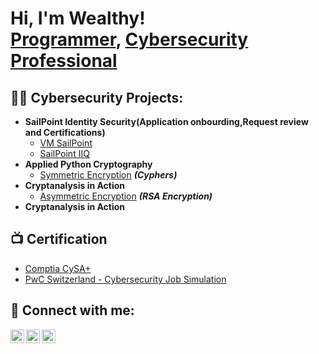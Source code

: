 <h1>Hi, I'm Wealthy! <br/><a href="https://github.com/joshmadakor1">Programmer</a>, <a href="https://www.linkedin.com/in/joshmadakor/">Cybersecurity Professional</a>

<h2>👨‍💻 Cybersecurity Projects:</h2>

- <b>SailPoint Identity Security(Application onbourding,Request review and Certifications)</b>
  - [VM SailPoint](https://cloud.skytap.com/vms/86e97258e1c1848e92fa728af9bafe46/desktops?sort=name&thumbnails=shown&view=html5&fit_to_window=1)
  - [SailPoint IIQ](https://github.com/WealthyNLamula/SailPoint-IIQ/tree/main)
- <b>Applied Python Cryptography</b>
  - [Symmetric Encryption](https://github.com/WealthyNLamula/Cryptoanalysis-in-Action/blob/main/3.%20Cryptography_in_Action.ipynb) <b><i>(Cyphers)</b></i>
- <b>Cryptanalysis in Action</b>
  - [Asymmetric Encryption](https://github.com/WealthyNLamula/Cryptoanalysis-in-Action/blob/main/3.Crptography_in_Action_2.ipynb) <b><i>(RSA Encryption)</b></i>
- <b>Cryptanalysis in Action</b>
 

<h2>📺 Certification</h2>

- [Comptia CySA+](https://www.credly.com/badges/35044b38-8ad6-4c9b-bf50-659cc2d73efb/linked_in_profile)
- [PwC Switzerland - Cybersecurity Job Simulation](https://forage-uploads-prod.s3.amazonaws.com/completion-certificates/PwC%20Switzerland/f9H4CHchzrKQbnbmK_PwC%20Switzerland_8fcHvhm2yLnmxRXPH_1716833381848_completion_certificate.pdf)


<h2> 🤳 Connect with me:</h2>


[<img align="left" alt="Wealthy N Lamula | LinkedIn" width="22px" src="https://cdn.jsdelivr.net/npm/simple-icons@v3/icons/linkedin.svg" />][linkedin]
[<img align="left" alt="Wealthy N Lamula | Instagram" width="22px" src="https://cdn.jsdelivr.net/npm/simple-icons@v3/icons/instagram.svg" />][instagram]
[<img align="left" alt="Wealthy N Lamula | Facebook" width="22px" src="https://cdn.jsdelivr.net/npm/simple-icons@3.13.0/icons/facebook.svg" />][facebook]


[instagram]: https://www.instagram.com/wealthy_n_lamula?igsh=ZG12eW9idHR1c2x1
[linkedin]: www.linkedin.com/in/wealthynlamula-b79b8a204/
[facebook]:https://www.facebook.com/profile.php?id=100006525492609

<!--


Here are some ideas to get you started:

- 🔭 I’m currently working on ...
- 🌱 I’m currently learning ...
- 👯 I’m looking to collaborate on ...
- 🤔 I’m looking for help with ...
- 💬 Ask me about ...
- 📫 How to reach me: ...
- 😄 Pronouns: ...
- ⚡ Fun fact: ...
-->
